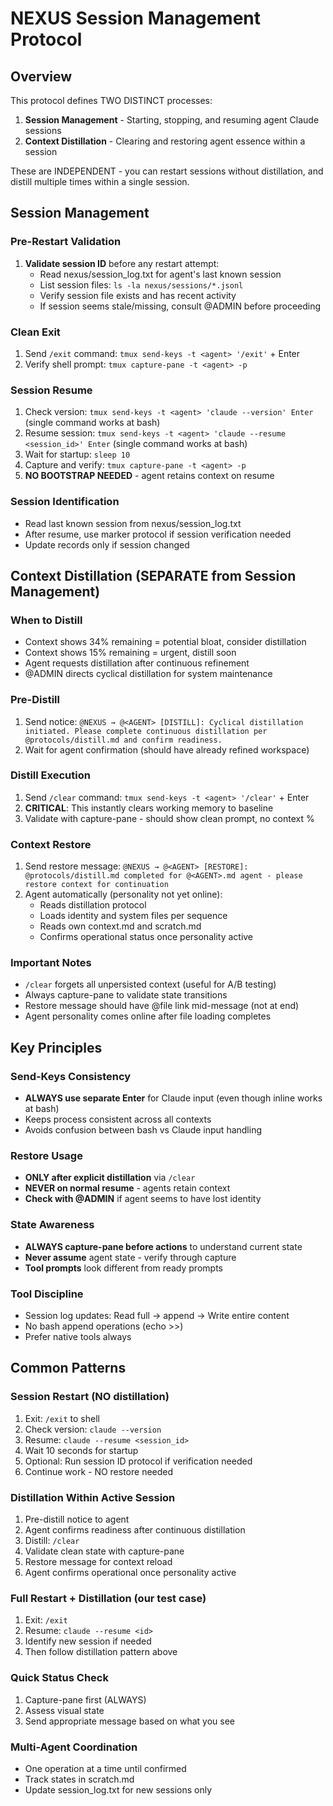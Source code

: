 # NEXUS Session Management Protocol

## Overview

This protocol defines TWO DISTINCT processes:
1. **Session Management** - Starting, stopping, and resuming agent Claude sessions
2. **Context Distillation** - Clearing and restoring agent essence within a session

These are INDEPENDENT - you can restart sessions without distillation, and distill multiple times within a single session.

## Session Management

### Pre-Restart Validation
1. **Validate session ID** before any restart attempt:
   - Read nexus/session_log.txt for agent's last known session
   - List session files: `ls -la nexus/sessions/*.jsonl`
   - Verify session file exists and has recent activity
   - If session seems stale/missing, consult @ADMIN before proceeding

### Clean Exit
1. Send `/exit` command: `tmux send-keys -t <agent> '/exit'` + Enter
2. Verify shell prompt: `tmux capture-pane -t <agent> -p`

### Session Resume
1. Check version: `tmux send-keys -t <agent> 'claude --version' Enter` (single command works at bash)
2. Resume session: `tmux send-keys -t <agent> 'claude --resume <session_id>' Enter` (single command works at bash)
3. Wait for startup: `sleep 10`
4. Capture and verify: `tmux capture-pane -t <agent> -p`
5. **NO BOOTSTRAP NEEDED** - agent retains context on resume

### Session Identification
- Read last known session from nexus/session_log.txt
- After resume, use marker protocol if session verification needed
- Update records only if session changed

## Context Distillation (SEPARATE from Session Management)

### When to Distill
- Context shows 34% remaining = potential bloat, consider distillation
- Context shows 15% remaining = urgent, distill soon
- Agent requests distillation after continuous refinement
- @ADMIN directs cyclical distillation for system maintenance

### Pre-Distill
1. Send notice: `@NEXUS → @<AGENT> [DISTILL]: Cyclical distillation initiated. Please complete continuous distillation per @protocols/distill.md and confirm readiness.`
2. Wait for agent confirmation (should have already refined workspace)

### Distill Execution
1. Send `/clear` command: `tmux send-keys -t <agent> '/clear'` + Enter
2. **CRITICAL**: This instantly clears working memory to baseline
3. Validate with capture-pane - should show clean prompt, no context %

### Context Restore  
1. Send restore message: `@NEXUS → @<AGENT> [RESTORE]: @protocols/distill.md completed for @<AGENT>.md agent - please restore context for continuation`
2. Agent automatically (personality not yet online):
   - Reads distillation protocol
   - Loads identity and system files per sequence
   - Reads own context.md and scratch.md
   - Confirms operational status once personality active

### Important Notes
- `/clear` forgets all unpersisted context (useful for A/B testing)
- Always capture-pane to validate state transitions
- Restore message should have @file link mid-message (not at end)
- Agent personality comes online after file loading completes

## Key Principles

### Send-Keys Consistency
- **ALWAYS use separate Enter** for Claude input (even though inline works at bash)
- Keeps process consistent across all contexts
- Avoids confusion between bash vs Claude input handling

### Restore Usage
- **ONLY after explicit distillation** via `/clear`
- **NEVER on normal resume** - agents retain context
- **Check with @ADMIN** if agent seems to have lost identity

### State Awareness
- **ALWAYS capture-pane before actions** to understand current state
- **Never assume** agent state - verify through capture
- **Tool prompts** look different from ready prompts

### Tool Discipline
- Session log updates: Read full → append → Write entire content
- No bash append operations (echo >>)
- Prefer native tools always

## Common Patterns

### Session Restart (NO distillation)
1. Exit: `/exit` to shell
2. Check version: `claude --version`
3. Resume: `claude --resume <session_id>`
4. Wait 10 seconds for startup
5. Optional: Run session ID protocol if verification needed
6. Continue work - NO restore needed

### Distillation Within Active Session
1. Pre-distill notice to agent
2. Agent confirms readiness after continuous distillation
3. Distill: `/clear`
4. Validate clean state with capture-pane
5. Restore message for context reload
6. Agent confirms operational once personality active

### Full Restart + Distillation (our test case)
1. Exit: `/exit`
2. Resume: `claude --resume <id>`  
3. Identify new session if needed
4. Then follow distillation pattern above

### Quick Status Check
1. Capture-pane first (ALWAYS)
2. Assess visual state
3. Send appropriate message based on what you see

### Multi-Agent Coordination
- One operation at a time until confirmed
- Track states in scratch.md
- Update session_log.txt for new sessions only